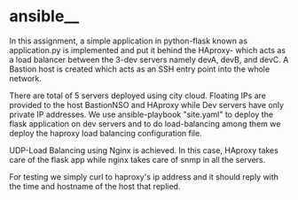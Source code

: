 # ansible__

In this assignment, a simple application in python-flask known as application.py is implemented and put it behind the HAproxy- which acts as a load balancer between the 3-dev servers namely devA, devB, and devC. A Bastion host is created which acts as an SSH entry point into the whole network.

There are total of 5 servers deployed using city cloud. Floating IPs are provided to the host BastionNSO and HAproxy while Dev servers have only private IP addresses. We use ansible-playbook "site.yaml" to deploy the flask application on dev servers and to do load-balancing among them we deploy the haproxy load balancing configuration file.

UDP-Load Balancing using Nginx is achieved. In this case, HAproxy takes care of the flask app while nginx takes care of snmp in all the servers.

For testing we simply curl to haproxy's ip address and it should reply with the time and hostname of the host that replied. 
